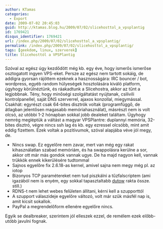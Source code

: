```yaml
---
author: KTamas
categories:
  - Export
date: 2009-07-02 20:45:03
guid: http://ktamas.blog.hu/2009/07/02/slicehosttol_a_vpsplantig
id: 1769421
disqus_identifier: 1769421
url: /index.php/2009/07/02/slicehosttol_a_vpsplantig/
permalink: /index.php/2009/07/02/slicehosttol_a_vpsplantig/
tags: [geekdom, linux, szerverek]
title: Slicehosttól a VPSPlantig
---
```


Szóval az egész úgy kezdődött még kb. egy éve, hogy ismerős ismerőse osztogatott ingyen VPS-eket. Persze az egész nem tartott sokáig, de addigra gyorsan rájöttem ezeknek a hasznosságára: IRC bouncer / bot, wordpress, egyéb random hülyeségek hosztolására kiváló platform, úgyhogy körülnéztünk, és ráakadtunk a Slicehostra, akkor az tűnt a legjobbnak. Tény, hogy minőségi szolgáltatást nyújtanak, csilivili kontrolpanellel, saját DNS szerverrel, ajaxos konzollal, miegymással. Csakhát: egyrészt csak 64-bites disztrók voltak (programfüggő, de átlagban jelentősen magasabb memóriahasználat), másrészt nem is volt olcsó, az utóbbi 1-2 hónapban sokkal jobb dealeket találtam. Úgyhogy nemrég megléptük a váltást a magyar VPSPlantre: duplannyi memória, 32-bites disztró, végre nincs ssh lag és kb. egy ezressel olcsóbb, mint amit eddig fizettem. Ezek voltak a pozitívumok, szóval alapjába véve jól megy, de.

  * Nincs swap. Ez egyelőre nem zavar, mert van még egy rakat kihasználatlan szabad memóriám, és ha swappolásra kerülne a sor, akkor ott már más gondok vannak ugye. De ha majd nagyon kell, vannak trükkök ennek kikerülésére tudtommal
  * Sajnos egyelőre fix 2.6.18-as kernel, amivel sajna nem megy még pl. az iotop
  * Bizonyos TCP paramétereket nem tud piszkálni a tűzfalscriptem (ami igazából nem is enyém, egy sokkal tapasztaltabb [dutow](http://mentalstatic.info/) rakta össze. still.)
  * RDNS-t nem lehet webes felületen állítani, kérni kell a szupporttól
  * A szupport válaszideje egyelőre változó, volt már szűk másfél nap is, amit kicsit sokallok.
  * PayPal a megrendelőform ellenére egyelőre nincs.

Egyik se dealbreaker, szerintem jól elleszek ezzel, de remélem ezek előbb-utóbb javulni fognak.
